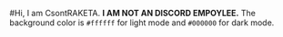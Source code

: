 #Hi, I am CsontRAKETA.
**I AM NOT AN DISCORD EMPOYLEE.**
The background color is `#ffffff` for light mode and `#000000` for dark mode.
